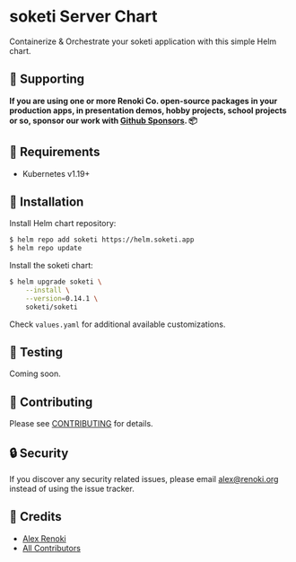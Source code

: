 soketi Server Chart
===================

Containerize & Orchestrate your soketi application with this simple Helm chart.

## 🤝 Supporting

**If you are using one or more Renoki Co. open-source packages in your production apps, in presentation demos, hobby projects, school projects or so, sponsor our work with [Github Sponsors](https://github.com/sponsors/rennokki). 📦**

## 🛑 Requirements

- Kubernetes v1.19+

## 🚀 Installation

Install Helm chart repository:

```bash
$ helm repo add soketi https://helm.soketi.app
$ helm repo update
```

Install the soketi chart:

```bash
$ helm upgrade soketi \
    --install \
    --version=0.14.1 \
    soketi/soketi
```

Check `values.yaml` for additional available customizations.

## 🐛 Testing

Coming soon.

## 🤝 Contributing

Please see [CONTRIBUTING](../../CONTRIBUTING.md) for details.

## 🔒  Security

If you discover any security related issues, please email alex@renoki.org instead of using the issue tracker.

## 🎉 Credits

- [Alex Renoki](https://github.com/rennokki)
- [All Contributors](../../../../contributors)

